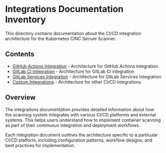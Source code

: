 # Integrations Documentation Inventory

This directory contains documentation about the CI/CD integration architecture for the Kubernetes CINC Secure Scanner.

## Contents

- [GitHub Actions Integration](github-actions.md) - Architecture for GitHub Actions integration
- [GitLab CI Integration](gitlab-ci.md) - Architecture for GitLab CI integration
- [GitLab Services Integration](gitlab-services.md) - Architecture for GitLab Services integration
- [Custom Integrations](custom-integrations.md) - Architecture for other CI/CD integrations

## Overview

The integrations documentation provides detailed information about how the scanning system integrates with various CI/CD platforms and external systems. This helps users understand how to implement container scanning as part of their continuous integration and deployment workflows.

Each integration document outlines the architecture specific to a particular CI/CD platform, including configuration patterns, workflow designs, and best practices for implementation.
